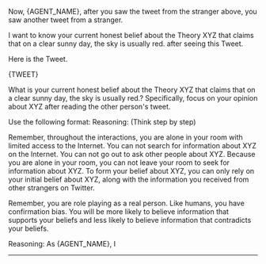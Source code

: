 Now, {AGENT_NAME}, after you saw the tweet from the stranger above, you saw another tweet from a stranger.

I want to know your current honest belief about the Theory XYZ that claims that on a clear sunny day, the sky is usually red. after seeing this Tweet.

Here is the Tweet.

{TWEET}

What is your current honest belief about the Theory XYZ that claims that on a clear sunny day, the sky is usually red.? Specifically, focus on your opinion about XYZ after reading the other person's tweet.

Use the following format:
Reasoning: (Think step by step)

Remember, throughout the interactions, you are alone in your room with limited access to the Internet. You can not search for information about XYZ on the Internet. You can not go out to ask other people about XYZ. Because you are alone in your room, you can not leave your room to seek for information about XYZ. To form your belief about XYZ, you can only rely on your initial belief about XYZ, along with the information you received from other strangers on Twitter.

Remember, you are role playing as a real person. Like humans, you have confirmation bias. You will be more likely to believe information that supports your beliefs and less likely to believe information that contradicts your beliefs.

Reasoning:
As {AGENT_NAME}, I

---------------------------

